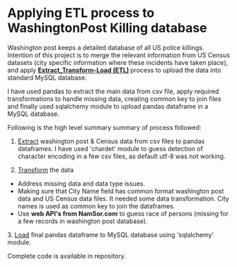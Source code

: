 # Applying ETL process to WashingtonPost Killing database
Washington post keeps a detailed database of all US police killings. Intention of this project is to merge the relevant information from US Census datasets (city specific information where these incidents have taken place), and apply <b><u>Extract_Transform-Load (ETL)</u> </b>process to upload the data into standard MySQL database.

I have used pandas to extract the main data from csv file, apply required transformations to handle missing data, creating common key to join files and finally used sqlalchemy module to upload pandas dataframe in a MySQL database.  

Following is the high level summary summary of process followed:

1. <u>Extract</u> washington post & Census data from csv files to pandas dataframes. I have used 'chardet' module to guess detection of character encoding in a few csv files, as default utf-8 was not working. 

2. <u>Transform</u> the data 
<ul>
    <li>Address missing data and data type issues. </li>
    <li>Making sure that City Name field has common format  washington post data and US Census data files. It needed some data      transformation. City names is used as common key to join the dataframes. </li>
    <li>Use <b>web API's from NamSor.com</b> to guess race of persons (missing for a few records in washington post database).</li>
 </ul>
3. <u>Load</u> final pandas dataframe to MySQL database using 'sqlalchemy' module.

Complete code is available in repository.
